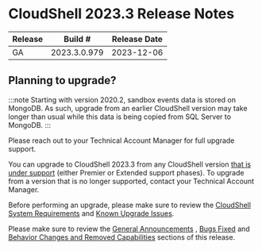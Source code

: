 # CloudShell 2023.3 Release Notes

| Release | Build # | Release Date |
| --- | --- | --- |
| GA | 2023.3.0.979 | 2023-12-06 |

## Planning to upgrade?

:::note
Starting with version 2020.2, sandbox events data is stored on MongoDB. As such, upgrade from an earlier CloudShell version may take longer than usual while this data is being copied from SQL Server to MongoDB.
:::

Please reach out to your Technical Account Manager for full upgrade support.

You can upgrade to CloudShell 2023.3 from any CloudShell version [that is under support](./supported-versions.md) (either Premier or Extended support phases). To upgrade from a version that is no longer supported, contact your Technical Account Manager.

Before performing an upgrade, please make sure to review the [CloudShell System Requirements](https://help.quali.com/Online%20Help/0.0/Portal/Content/IG/Overview/sys-req.htm) and [Known Upgrade Issues](https://help.quali.com/Online%20Help/0.0/Portal/Content/IG/Appendices/knwn-upgrd-iss.htm).

Please make sure to review the [General Announcements](./general-announcments.md) , [Bugs Fixed](https://help.quali.com/Online%20Help/0.0/Portal/Content/RN/Bugs_Fixed.htm) and [Behavior Changes and Removed Capabilities](https://help.quali.com/Online%20Help/0.0/Portal/Content/RN/Rmvd_Brkng_Chng.htm) sections of this release.